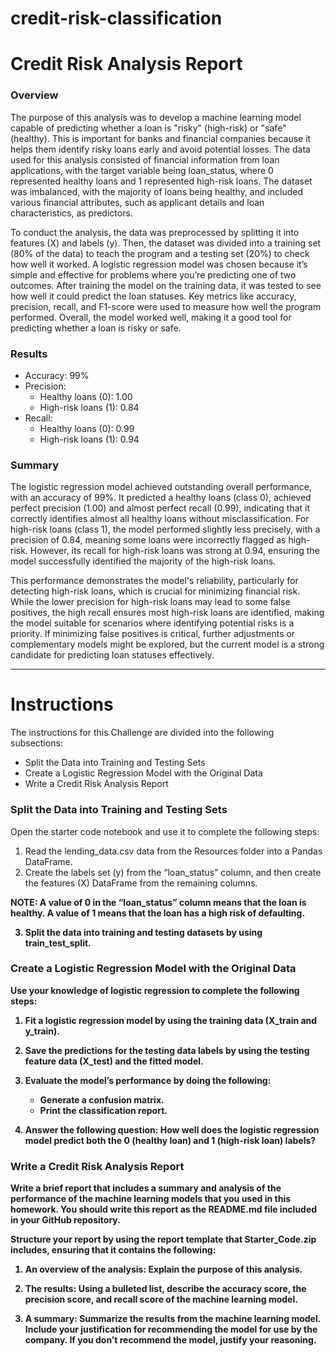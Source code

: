 # credit-risk-classification
<h1>Credit Risk Analysis Report</h1>
<h3>Overview</h3>
The purpose of this analysis was to develop a machine learning model capable of predicting whether a loan is "risky" (high-risk) or "safe" (healthy). This is important for banks and financial companies because it helps them identify risky loans early and avoid potential losses. The data used for this analysis consisted of financial information from loan applications, with the target variable being loan_status, where 0 represented healthy loans and 1 represented high-risk loans. The dataset was imbalanced, with the majority of loans being healthy, and included various financial attributes, such as applicant details and loan characteristics, as predictors.

To conduct the analysis, the data was preprocessed by splitting it into features (X) and labels (y). Then, the dataset was divided into a training set (80% of the data) to teach the program and a testing set (20%) to check how well it worked. A logistic regression model was chosen because it’s simple and effective for problems where you’re predicting one of two outcomes. After training the model on the training data, it was tested to see how well it could predict the loan statuses. Key metrics like accuracy, precision, recall, and F1-score were used to measure how well the program performed. Overall, the model worked well, making it a good tool for predicting whether a loan is risky or safe.

<h3>Results</h3>

- Accuracy: 99%
- Precision:
    - Healthy loans (0): 1.00
    - High-risk loans (1): 0.84
- Recall:
    - Healthy loans (0): 0.99
    - High-risk loans (1): 0.94

<h3>Summary</h3>
The logistic regression model achieved outstanding overall performance, with an accuracy of 99%. It predicted a healthy loans (class 0), achieved perfect precision (1.00) and almost perfect recall (0.99), indicating that it correctly identifies almost all healthy loans without misclassification. For high-risk loans (class 1), the model performed slightly less precisely, with a precision of 0.84, meaning some loans were incorrectly flagged as high-risk. However, its recall for high-risk loans was strong at 0.94, ensuring the model successfully identified the majority of the high-risk loans.

This performance demonstrates the model's reliability, particularly for detecting high-risk loans, which is crucial for minimizing financial risk. While the lower precision for high-risk loans may lead to some false positives, the high recall ensures most high-risk loans are identified, making the model suitable for scenarios where identifying potential risks is a priority. If minimizing false positives is critical, further adjustments or complementary models might be explored, but the current model is a strong candidate for predicting loan statuses effectively.

----------------------------------------------------------------

<h1>Instructions</h1>
The instructions for this Challenge are divided into the following subsections:

- Split the Data into Training and Testing Sets
- Create a Logistic Regression Model with the Original Data
- Write a Credit Risk Analysis Report

<h3>Split the Data into Training and Testing Sets</h3>
Open the starter code notebook and use it to complete the following steps:

1. Read the lending_data.csv data from the Resources folder into a Pandas DataFrame.
2. Create the labels set (y) from the “loan_status” column, and then create the features (X) DataFrame from the remaining columns.

<b>NOTE<b>: A value of 0 in the “loan_status” column means that the loan is healthy. A value of 1 means that the loan has a high risk of defaulting.

3. Split the data into training and testing datasets by using train_test_split.

<h3>Create a Logistic Regression Model with the Original Data</h3>
Use your knowledge of logistic regression to complete the following steps:

1. Fit a logistic regression model by using the training data (X_train and y_train).
2. Save the predictions for the testing data labels by using the testing feature data (X_test) and the fitted model.
3. Evaluate the model’s performance by doing the following:
    - Generate a confusion matrix.
    - Print the classification report.

4. Answer the following question: How well does the logistic regression model predict both the 0 (healthy loan) and 1 (high-risk loan) labels?

<h3>Write a Credit Risk Analysis Report</h3>
Write a brief report that includes a summary and analysis of the performance of the machine learning models that you used in this homework. You should write this report as the README.md file included in your GitHub repository.

Structure your report by using the report template that Starter_Code.zip includes, ensuring that it contains the following:

1. <b>An overview of the analysis:</b> Explain the purpose of this analysis.

2. <b>The results:</b> Using a bulleted list, describe the accuracy score, the precision score, and recall score of the machine learning model.

3. <b>A summary:</b> Summarize the results from the machine learning model. Include your justification for recommending the model for use by the company. If you don’t recommend the model, justify your reasoning.

